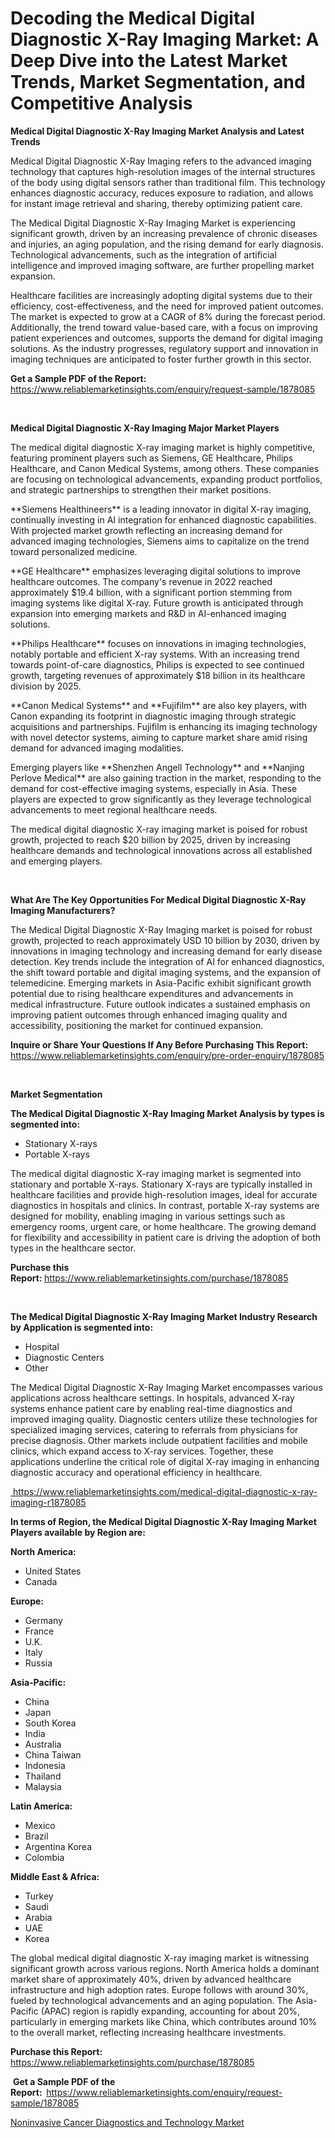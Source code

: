 <p><h1>Decoding the Medical Digital Diagnostic X-Ray Imaging Market: A Deep Dive into the Latest Market Trends, Market Segmentation, and Competitive Analysis</h1></p><p><strong>Medical Digital Diagnostic X-Ray Imaging Market Analysis and Latest Trends</strong></p>
<p><p>Medical Digital Diagnostic X-Ray Imaging refers to the advanced imaging technology that captures high-resolution images of the internal structures of the body using digital sensors rather than traditional film. This technology enhances diagnostic accuracy, reduces exposure to radiation, and allows for instant image retrieval and sharing, thereby optimizing patient care.</p><p>The Medical Digital Diagnostic X-Ray Imaging Market is experiencing significant growth, driven by an increasing prevalence of chronic diseases and injuries, an aging population, and the rising demand for early diagnosis. Technological advancements, such as the integration of artificial intelligence and improved imaging software, are further propelling market expansion. </p><p>Healthcare facilities are increasingly adopting digital systems due to their efficiency, cost-effectiveness, and the need for improved patient outcomes. The market is expected to grow at a CAGR of 8% during the forecast period. Additionally, the trend toward value-based care, with a focus on improving patient experiences and outcomes, supports the demand for digital imaging solutions. As the industry progresses, regulatory support and innovation in imaging techniques are anticipated to foster further growth in this sector.</p></p>
<p><strong>Get a Sample PDF of the Report:&nbsp;</strong> <a href="https://www.reliablemarketinsights.com/enquiry/request-sample/1878085?utm_campaign=2535&utm_medium=2&utm_source=Github&utm_content=ia&utm_term=05032025&utm_id=medical-digital-diagnostic-x-ray-imaging">https://www.reliablemarketinsights.com/enquiry/request-sample/1878085</a></p>
<p>&nbsp;</p>
<p><strong>Medical Digital Diagnostic X-Ray Imaging Major Market Players</strong></p>
<p><p>The medical digital diagnostic X-ray imaging market is highly competitive, featuring prominent players such as Siemens, GE Healthcare, Philips Healthcare, and Canon Medical Systems, among others. These companies are focusing on technological advancements, expanding product portfolios, and strategic partnerships to strengthen their market positions.</p><p>**Siemens Healthineers** is a leading innovator in digital X-ray imaging, continually investing in AI integration for enhanced diagnostic capabilities. With projected market growth reflecting an increasing demand for advanced imaging technologies, Siemens aims to capitalize on the trend toward personalized medicine.</p><p>**GE Healthcare** emphasizes leveraging digital solutions to improve healthcare outcomes. The company's revenue in 2022 reached approximately $19.4 billion, with a significant portion stemming from imaging systems like digital X-ray. Future growth is anticipated through expansion into emerging markets and R&D in AI-enhanced imaging solutions.</p><p>**Philips Healthcare** focuses on innovations in imaging technologies, notably portable and efficient X-ray systems. With an increasing trend towards point-of-care diagnostics, Philips is expected to see continued growth, targeting revenues of approximately $18 billion in its healthcare division by 2025. </p><p>**Canon Medical Systems** and **Fujifilm** are also key players, with Canon expanding its footprint in diagnostic imaging through strategic acquisitions and partnerships. Fujifilm is enhancing its imaging technology with novel detector systems, aiming to capture market share amid rising demand for advanced imaging modalities. </p><p>Emerging players like **Shenzhen Angell Technology** and **Nanjing Perlove Medical** are also gaining traction in the market, responding to the demand for cost-effective imaging systems, especially in Asia. These players are expected to grow significantly as they leverage technological advancements to meet regional healthcare needs. </p><p>The medical digital diagnostic X-ray imaging market is poised for robust growth, projected to reach $20 billion by 2025, driven by increasing healthcare demands and technological innovations across all established and emerging players.</p></p>
<p>&nbsp;</p>
<p><strong>What Are The Key Opportunities For Medical Digital Diagnostic X-Ray Imaging Manufacturers?</strong></p>
<p><p>The Medical Digital Diagnostic X-Ray Imaging market is poised for robust growth, projected to reach approximately USD 10 billion by 2030, driven by innovations in imaging technology and increasing demand for early disease detection. Key trends include the integration of AI for enhanced diagnostics, the shift toward portable and digital imaging systems, and the expansion of telemedicine. Emerging markets in Asia-Pacific exhibit significant growth potential due to rising healthcare expenditures and advancements in medical infrastructure. Future outlook indicates a sustained emphasis on improving patient outcomes through enhanced imaging quality and accessibility, positioning the market for continued expansion.</p></p>
<p><strong>Inquire or Share Your Questions If Any Before Purchasing This Report:</strong> <a href="https://www.reliablemarketinsights.com/enquiry/pre-order-enquiry/1878085?utm_campaign=2535&utm_medium=2&utm_source=Github&utm_content=ia&utm_term=05032025&utm_id=medical-digital-diagnostic-x-ray-imaging">https://www.reliablemarketinsights.com/enquiry/pre-order-enquiry/1878085</a></p>
<p>&nbsp;</p>
<p><strong>Market Segmentation</strong></p>
<p><strong>The Medical Digital Diagnostic X-Ray Imaging Market Analysis by types is segmented into:</strong></p>
<p><ul><li>Stationary X-rays</li><li>Portable X-rays</li></ul></p>
<p><p>The medical digital diagnostic X-ray imaging market is segmented into stationary and portable X-rays. Stationary X-rays are typically installed in healthcare facilities and provide high-resolution images, ideal for accurate diagnostics in hospitals and clinics. In contrast, portable X-ray systems are designed for mobility, enabling imaging in various settings such as emergency rooms, urgent care, or home healthcare. The growing demand for flexibility and accessibility in patient care is driving the adoption of both types in the healthcare sector.</p></p>
<p><strong>Purchase this Report:&nbsp;</strong><a href="https://www.reliablemarketinsights.com/purchase/1878085?utm_campaign=2535&utm_medium=2&utm_source=Github&utm_content=ia&utm_term=05032025&utm_id=medical-digital-diagnostic-x-ray-imaging">https://www.reliablemarketinsights.com/purchase/1878085</a></p>
<p>&nbsp;</p>
<p><strong>The Medical Digital Diagnostic X-Ray Imaging Market Industry Research by Application is segmented into:</strong></p>
<p><ul><li>Hospital</li><li>Diagnostic Centers</li><li>Other</li></ul></p>
<p><p>The Medical Digital Diagnostic X-Ray Imaging Market encompasses various applications across healthcare settings. In hospitals, advanced X-ray systems enhance patient care by enabling real-time diagnostics and improved imaging quality. Diagnostic centers utilize these technologies for specialized imaging services, catering to referrals from physicians for precise diagnosis. Other markets include outpatient facilities and mobile clinics, which expand access to X-ray services. Together, these applications underline the critical role of digital X-ray imaging in enhancing diagnostic accuracy and operational efficiency in healthcare.</p></p>
<p><a href="https://www.reliablemarketinsights.com/medical-digital-diagnostic-x-ray-imaging-r1878085?utm_campaign=2535&utm_medium=2&utm_source=Github&utm_content=ia&utm_term=05032025&utm_id=medical-digital-diagnostic-x-ray-imaging">&nbsp;https://www.reliablemarketinsights.com/medical-digital-diagnostic-x-ray-imaging-r1878085</a></p>
<p><strong>In terms of Region, the Medical Digital Diagnostic X-Ray Imaging Market Players available by Region are:</strong></p>
<p>
    <p> <strong> North America: </strong>
        <ul>
            <li>United States</li>
            <li>Canada</li>
        </ul>
        </p> 
    <p> <strong> Europe: </strong>
        <ul>
            <li>Germany</li>
            <li>France</li>
            <li>U.K.</li>
            <li>Italy</li>
            <li>Russia</li>
        </ul>
        </p> 
    <p> <strong> Asia-Pacific: </strong>
        <ul>
            <li>China</li>
            <li>Japan</li>
            <li>South Korea</li>
            <li>India</li>
            <li>Australia</li>
            <li>China Taiwan</li>
            <li>Indonesia</li>
            <li>Thailand</li>
            <li>Malaysia</li>
        </ul>
        </p> 
    <p> <strong> Latin America: </strong>
        <ul>
            <li>Mexico</li>
            <li>Brazil</li>
            <li>Argentina Korea</li>
            <li>Colombia</li>
        </ul>
        </p> 
    <p> <strong> Middle East & Africa: </strong>
        <ul>
            <li>Turkey</li>
            <li>Saudi</li>
            <li>Arabia</li>
            <li>UAE</li>
            <li>Korea</li>
        </ul>
    </p>
    </p>
<p><p>The global medical digital diagnostic X-ray imaging market is witnessing significant growth across various regions. North America holds a dominant market share of approximately 40%, driven by advanced healthcare infrastructure and high adoption rates. Europe follows with around 30%, fueled by technological advancements and an aging population. The Asia-Pacific (APAC) region is rapidly expanding, accounting for about 20%, particularly in emerging markets like China, which contributes around 10% to the overall market, reflecting increasing healthcare investments.</p></p>
<p><strong>Purchase this Report: </strong><a href="https://www.reliablemarketinsights.com/purchase/1878085?utm_campaign=2535&utm_medium=2&utm_source=Github&utm_content=ia&utm_term=05032025&utm_id=medical-digital-diagnostic-x-ray-imaging">https://www.reliablemarketinsights.com/purchase/1878085</a></p>
<p>&nbsp;<strong>Get a Sample PDF of the Report:&nbsp;&nbsp;</strong><a href="https://www.reliablemarketinsights.com/enquiry/request-sample/1878085?utm_campaign=2535&utm_medium=2&utm_source=Github&utm_content=ia&utm_term=05032025&utm_id=medical-digital-diagnostic-x-ray-imaging">https://www.reliablemarketinsights.com/enquiry/request-sample/1878085</a></p>
<p><strong></strong></p>
<p><p><a href="https://github.com/angelajermaine/Market-Research-Report-List-6/blob/main/noninvasive-cancer-diagnostics-and-technology-market.md?utm_campaign=2535&utm_medium=2&utm_source=Github&utm_content=ia&utm_term=05032025&utm_id=medical-digital-diagnostic-x-ray-imaging">Noninvasive Cancer Diagnostics and Technology Market</a></p></p>